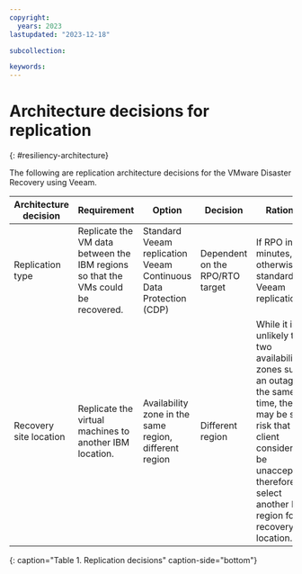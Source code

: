 ```yaml
---
copyright:
  years: 2023
lastupdated: "2023-12-18"

subcollection: 

keywords:
---
```


# Architecture decisions for replication

{: \#resiliency-architecture}

The following are replication architecture decisions for the VMware Disaster Recovery using Veeam.

| Architecture decision  | Requirement                                                                       | Option                                                            | Decision                        | Rationale                                                                                                                                                                                                              |
|------------------------|-----------------------------------------------------------------------------------|-------------------------------------------------------------------|---------------------------------|------------------------------------------------------------------------------------------------------------------------------------------------------------------------------------------------------------------------|
| Replication type       | Replicate the VM data between the IBM regions so that the VMs could be recovered. | Standard Veeam replication Veeam Continuous Data Protection (CDP) | Dependent on the RPO/RTO target | If RPO in minutes, CDP, otherwise standard Veeam replication                                                                                                                                                           |
| Recovery site location | Replicate the virtual machines to another IBM location.                           | Availability zone in the same region, different region            | Different region                | While it is unlikely that two availability zones suffer an outage at the same time, there may be some risk that a client considers to be unacceptable. therefore, select another IBM region for the recovery location. |

{: caption="Table 1. Replication decisions" caption-side="bottom"}
